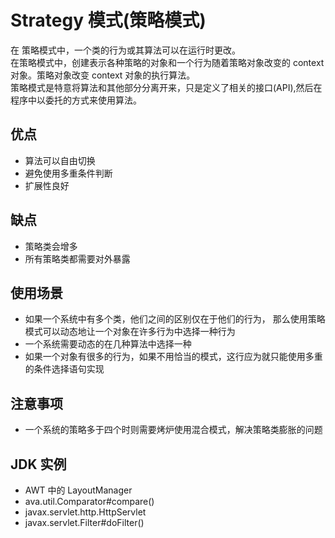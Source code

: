 # Strategy 模式(策略模式)
在 策略模式中，一个类的行为或其算法可以在运行时更改。  
在策略模式中，创建表示各种策略的对象和一个行为随着策略对象改变的 context 对象。策略对象改变 context 对象的执行算法。  
策略模式是特意将算法和其他部分分离开来，只是定义了相关的接口(API),然后在程序中以委托的方式来使用算法。  
## 优点
- 算法可以自由切换
- 避免使用多重条件判断
- 扩展性良好
## 缺点
- 策略类会增多
- 所有策略类都需要对外暴露
## 使用场景
- 如果一个系统中有多个类，他们之间的区别仅在于他们的行为，
那么使用策略模式可以动态地让一个对象在许多行为中选择一种行为
- 一个系统需要动态的在几种算法中选择一种
- 如果一个对象有很多的行为，如果不用恰当的模式，这行应为就只能使用多重的条件选择语句实现
## 注意事项
- 一个系统的策略多于四个时则需要烤炉使用混合模式，解决策略类膨胀的问题
## JDK 实例
- AWT 中的 LayoutManager
- ava.util.Comparator#compare()
- javax.servlet.http.HttpServlet
- javax.servlet.Filter#doFilter()

